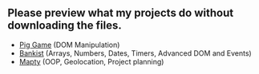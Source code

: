 ## Please preview what my projects do without downloading the files.

-   [Pig Game](https://pig-game.qianweiyin.com/) (DOM Manipulation)
-   [Bankist](https://bankist.qianweiyin.com) (Arrays, Numbers, Dates, Timers, Advanced DOM and Events)
-   [Mapty](https://mapty.qianweiyin.com/) (OOP, Geolocation, Project planning)
